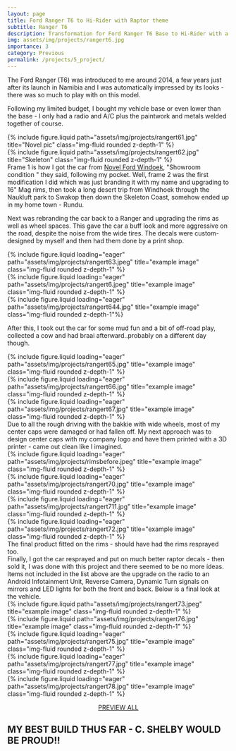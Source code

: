 ```yaml
---
layout: page
title: Ford Ranger T6 to Hi-Rider with Raptor theme
subtitle: Ranger T6
description: Transformation for Ford Ranger T6 Base to Hi-Rider with a Raptor theme. Spent a lot of time and resources on this project, and the results were amazing. 
img: assets/img/projects/rangert6.jpg
importance: 3
category: Previous
permalink: /projects/5_project/
---
```


The Ford Ranger (T6) was introduced to me around 2014, a few years just after its launch in Namibia and I was automatically impressed by its looks - there was so much to play with on this model.

Following my limited budget, I bought my vehicle base or even lower than the base - I only had a radio and A/C plus the paintwork and metals welded together of course. 
<div class="row justify-content-sm-center">
    <div class="col-sm-6 mt-3 mt-md-0">
        {% include figure.liquid path="assets/img/projects/rangert61.jpg" title="Novel pic" class="img-fluid rounded z-depth-1" %}
    </div>
    <div class="col-sm-6 mt-3 mt-md-0">
        {% include figure.liquid path="assets/img/projects/rangert62.jpg" title="Skeleton" class="img-fluid rounded z-depth-1" %}
    </div>
</div>
<div class="caption pic">
   Frame 1 is how I got the car from <a href="https://facebook.com/https://www.facebook.com/NovelFordWindhoek1?mibextid=LQQJ4d" title="Facebook">Novel Ford Windoek</a>, "Showroom condition " they said, following my pocket. Well, frame 2 was the first modification I did which was just branding it with my name and upgrading to 16" Mag rims, then took a long desert trip from Windhoek through the Naukluft park to Swakop then down the Skeleton Coast, somehow ended up in my home town - Rundu.
</div>

Next was rebranding the car back to a Ranger and upgrading the rims as well as wheel spaces. This gave the car a buff look and more aggressive on the road, despite the noise from the wide tires. The decals were custom-designed by myself and then had them done by a print shop.
<div class="row">
    <div class="col-sm-5">
        <div class="row-sm mt-3 mt-md-0">
            {% include figure.liquid loading="eager" path="assets/img/projects/rangert63.jpeg" title="example image" class="img-fluid rounded z-depth-1" %}
        </div>
        <div class="row-sm mt-3 mt-md-0">
            {% include figure.liquid loading="eager" path="assets/img/projects/rangert6.jpeg" title="example image" class="img-fluid rounded z-depth-1" %}
        </div>
    </div>
    <div class="col-sm-7 mt-3 mt-md-0">
            {% include figure.liquid loading="eager" path="assets/img/projects/rangert644.jpg" title="example image" class="img-fluid rounded z-depth-1"%}
    </div>
</div>

<!-- <div class="caption pic">
    Caption photos easily. On the left, a road goes through a tunnel. Middle, leaves artistically fall in a hipster photoshoot. Right, in another hipster photoshoot, a lumberjack grasps a handful of pine needles.
</div> -->
After this, I took out the car for some mud fun and a bit of off-road play, collected a cow and had braai afterward..probably on a different day though.
<div class="row">
    <div class="col-sm mt-3 mt-md-0">
        {% include figure.liquid loading="eager" path="assets/img/projects/rangert65.jpg" title="example image" class="img-fluid rounded z-depth-1" %}
    </div>
    <div class="col-sm mt-3 mt-md-0">
        {% include figure.liquid loading="eager" path="assets/img/projects/rangert66.jpg" title="example image" class="img-fluid rounded z-depth-1" %}
    </div>
    <div class="col-sm mt-3 mt-md-0">
        {% include figure.liquid loading="eager" path="assets/img/projects/rangert67.jpg" title="example image" class="img-fluid rounded z-depth-1" %}
    </div>
</div>
Due to all the rough driving with the bakkie with wide wheels, most of my center caps were damaged or had fallen off. My next approach was to design center caps with my company logo and have them printed with a 3D printer - came out clean like I imagined. 
<div class="row">
    <div class="col-sm mt-3 mt-md-0">
        {% include figure.liquid loading="eager" path="assets/img/projects/rimsbefore.jpeg" title="example image" class="img-fluid rounded z-depth-1" %}
    </div>
    <div class="col-sm mt-3 mt-md-0">
        {% include figure.liquid loading="eager" path="assets/img/projects/rangert70.jpg" title="example image" class="img-fluid rounded z-depth-1" %}
    </div>
    <div class="col-sm mt-3 mt-md-0">
        {% include figure.liquid loading="eager" path="assets/img/projects/rangert711.jpg" title="example image" class="img-fluid rounded z-depth-1" %}
    </div>
</div>
<div class="row">
    <div class="col-sm mt-3 mt-md-0">
        {% include figure.liquid loading="eager" path="assets/img/projects/rangert72.jpg" title="example image" class="img-fluid rounded z-depth-1" %}
    </div>
</div>
<div class="caption pic">
    The final product fitted on the rims - should have had the rims resprayed too.
</div>
Finally, I got the car resprayed and put on much better raptor decals - then sold it, I was done with this project and there seemed to be no more ideas. Items not included in the list above are the upgrade on the radio to an Android Infotainment Unit, Reverse Camera, Dynamic Turn signals on mirrors and LED lights for both the front and back. Below is a final look at the vehicle.

<div class="row justify-content-sm-center">
    <div class="col-sm-8 mt-3 mt-md-0">
        {% include figure.liquid path="assets/img/projects/rangert73.jpeg" title="example image" class="img-fluid rounded z-depth-1" %}
    </div>
    <div class="col-sm-4 mt-3 mt-md-0">
        {% include figure.liquid path="assets/img/projects/rangert76.jpg" title="example image" class="img-fluid rounded z-depth-1" %}
    </div>
</div>

<div class="row">
    <div class="col-sm mt-3 mt-md-0">
        {% include figure.liquid loading="eager" path="assets/img/projects/rangert75.jpg" title="example image" class="img-fluid rounded z-depth-1" %}
    </div>
    <div class="col-sm mt-3 mt-md-0">
        {% include figure.liquid loading="eager" path="assets/img/projects/rangert77.jpg" title="example image" class="img-fluid rounded z-depth-1" %}
    </div>
    <div class="col-sm mt-3 mt-md-0">
        {% include figure.liquid loading="eager" path="assets/img/projects/rangert78.jpg" title="example image" class="img-fluid rounded z-depth-1" %}
    </div>
</div>
<p align="center">
<a href="../../assets/img/projects/rangert75.jpg" data-lightbox="rangert6"><i class="fa-solid fa-backward-fast"></i></a>
<a href="../../assets/img/projects/rangert77.jpg" data-lightbox="rangert6">PREVIEW ALL</a>
<a href="../../assets/img/projects/rangert78.jpg" data-lightbox="rangert6" align=""><i class="fa-solid fa-forward-fast"></i></a>
<a href="../../assets/img/projects/rangert61.jpg" data-lightbox="rangert6"></a>
<a href="../../assets/img/projects/rangert62.jpg" data-lightbox="rangert6"></a>
<a href="../../assets/img/projects/rangert63.jpeg" data-lightbox="rangert6"></a>
<a href="../../assets/img/projects/rangert6.jpg" data-lightbox="rangert6"></a>
<a href="../../assets/img/projects/rangert644.jpg" data-lightbox="rangert6"></a>
<a href="../../assets/img/projects/rangert65.jpg" data-lightbox="rangert6"></a>
<a href="../../assets/img/projects/rangert66.jpg" data-lightbox="rangert6"></a>
<a href="../../assets/img/projects/rangert67.jpg" data-lightbox="rangert6"></a>
<a href="../../assets/img/projects/rangert70.jpg" data-lightbox="rangert6"></a>
<a href="../../assets/img/projects/rangert711.jpg" data-lightbox="rangert6"></a>
<a href="../../assets/img/projects/rangert72.jpg" data-lightbox="rangert6"></a>
<a href="../../assets/img/projects/rangert73.jpeg" data-lightbox="rangert6"></a>
<a href="../../assets/img/projects/rangert76.jpg" data-lightbox="rangert6"></a>
</p>
<h2 class="fw-bold">MY BEST BUILD THUS FAR - C. SHELBY WOULD BE PROUD!!</h2>